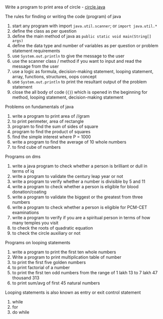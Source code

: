 Write a program to print area of circle - [circle.java](problems/circle.java)

The rules for finding or writing the code (program) of java
1. start any program with import `java.util.scanner`; or `import java.util.*`
2. define the class as per question
3. define the main method of java as `public static void main(String[] args)`
4. define the data type and number of variables as per question or problem statement requirements
5. use `System.out.println` to give the message to the user
6. use the scanner class / method if you want to input and read the message from the user
7. use a logic as formula, decision-making statement, looping statement, array, functions, structures, oops concept
8. use `System.out.println` to print the resultant output of the problem statement
9. close the all body of code (`{}`) which is opened in the beginning for method, looping statement, decision-making statement


Problems on fundamentals of java
1. write a program to print area of //gram
2. to print perimeter, area of rectangle
3. program to find the sum of sides of square
4. program to find the product of squares
5. find the simple interest where P = 1000
6. write a program to find the average of 10 whole numbers
7. to find cube of numbers


Programs on dms

1. write a java program to check whether a person is brilliant or dull in terms of iq
2. write a program to validate the century leap year or not
3. write a program to verify whether a number is divisible by 5 and 11
4. write a program to check whether a person is eligible for blood donation/coating
5. write a program to validate the biggest or the greatest from three numbers
6. write a program to check whether a person is eligible for PCM-CET examinations
7. write a program to verify if you are a spiritual person in terms of how many temples you visit
8. to check the roots of quadratic equation
9. to check the circle auxiliary or not


Programs on looping statements 

1. write a program to print the first ten whole numbers
2. Write a program to print multiplication table of number
3. to print the first five golden numbers
4. to print factorial of a number
5. to print the first ten odd numbers from the range of 1 lakh 13 to 7 lakh 47 thousand 313
6. to print sum/avg of first 45 natural numbers


Looping statements is also known as entry or exit control statement
1. while
2. for
3. do while